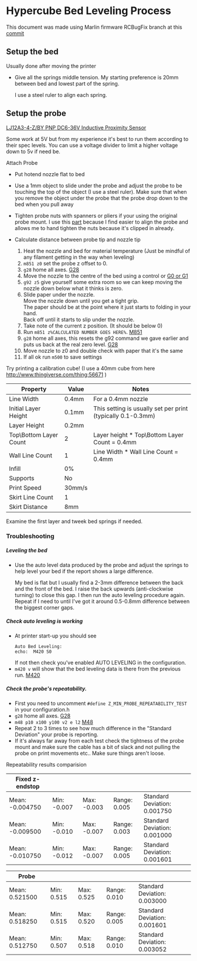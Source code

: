 # Hypercube Bed Leveling Process

This document was made using Marlin firmware RCBugFix branch at this [commit](https://github.com/MarlinFirmware/Marlin/tree/48925b7298bd1a1abb95b31246326af76d2f1aa8)

## Setup the bed

Usually done after moving the printer

- Give all the springs middle tension. My starting preference is 20mm between bed and lowest part of the spring. 

  I use a steel ruler to align each spring.

## Setup the probe

[LJ12A3-4-Z/BY PNP DC6-36V Inductive Proximity Sensor](http://www.banggood.com/LJ12A3-4-ZBY-PNP-DC6-36V-Inductive-Proximity-Sensor-Detection-Switch-p-982679.html?rmmds=myorder)

Some work at 5V but from my experience it's best to run them according to their spec levels. 
You can use a voltage divider to limit a higher voltage down to 5v if need be.

Attach Probe

- Put hotend nozzle flat to bed
- Use a 1mm object to slide under the probe and adjust the probe to be touching the top of the object (I use a steel ruler). Make sure that when you remove the object under the probe that the probe drop down to the bed when you pull away
- Tighten probe nuts with spanners or pliers if your using the original probe mount.
  I use this [part](http://www.thingiverse.com/thing:2179807) because I find easier to align the probe and allows me to hand tighten the nuts because it's clipped in already. 

- Calculate distance between probe tip and nozzle tip
  1. Heat the nozzle and bed for material temperature (Just be mindful of any filament getting in the way when leveling)
  1. `m851 z0` set the probe z offset to 0.
  1. `g28` home all axes. [G28](http://reprap.org/wiki/G-code#G28:_Move_to_Origin_.28Home.29)
  1. Move the nozzle to the centre of the bed using a control or [G0 or G1](http://marlinfw.org/docs/gcode/G000-G001.html) 
  1. `g92 z5` give yourself some extra room so we can keep moving the nozzle down below what it thinks is zero.
  1. Slide paper under the nozzle.<br>Move the nozzle down until you get a tight grip.<br>The paper should be at the point where it just starts to folding in your hand.<br>Back off until it starts to slip under the nozzle. 
  1. Take note of the current z position. (It should be below 0)
  1. Run `m851 z%CALCULATED NUMBER GOES HERE%`. [M851](http://reprap.org/wiki/G-code#M851:_Set_Z-Probe_Offset)
  1. `g28` home all axes, this resets the g92 command we gave earlier and puts us back at the real zero level. [G28](http://reprap.org/wiki/G-code#G28:_Move_to_Origin_.28Home.29)
  1. Move nozzle to z0 and double check with paper that it's the same
  1. If all ok run `m500` to save settings

Try printing a calibration cube! (I use a 40mm cube from here http://www.thingiverse.com/thing:56671 )

|Property|Value|Notes|
|--------|-----|-----|
|Line Width|0.4mm|For a 0.4mm nozzle|
|Initial Layer Height|0.1mm|This setting is usually set per print (typically 0.1-0.3mm)|
|Layer Height|0.2mm||
|Top\Bottom Layer Count|2|Layer height * Top\Bottom Layer Count = 0.4mm|
|Wall Line Count|1|Line Width * Wall Line Count = 0.4mm|
|Infill|0%||
|Supports|No||
|Print Speed|30mm/s||
|Skirt Line Count|1||
|Skirt Distance|8mm||

Examine the first layer and tweek bed springs if needed.

### Troubleshooting

##### Leveling the bed

  - Use the auto level data produced by the probe and adjust the springs to help level your bed if the report shows a large difference. 

    My bed is flat but I usually find a 2-3mm difference between the back and the front of the bed. I raise the back upwards (anti-clockwise turning) to close this gap. I then run the auto leveling procedure again. Repeat if I need to until I've got it around 0.5-0.8mm difference between the biggest corner gaps.

##### Check auto leveling is working

- At printer start-up you should see 
  ```
  Auto Bed Leveling:
  echo:  M420 S0
  ```
  If not then check you've enabled AUTO LEVELING in the configuration.
- `m420 v` will show that the bed leveling data is there from the previous run. [M420](http://reprap.org/wiki/G-code#M420:_Enable.2FDisable_Mesh_Leveling_.28Marlin.29)

##### Check the probe's repeatability.

- First you need to uncomment `#define Z_MIN_PROBE_REPEATABILITY_TEST` in your configuration.h
- `g28` home all axes. [G28](http://reprap.org/wiki/G-code#G28:_Move_to_Origin_.28Home.29)
- `m48 p10 x100 y100 v2 e l2` [M48](http://reprap.org/wiki/G-code#M48:_Measure_Z-Probe_repeatability)
- Repeat 2 to 3 times to see how much difference in the "Standard Deviation" your probe is reporting.
- If it's always far away from each test check the tightness of the probe mount and make sure the cable has a bit of slack and not pulling the probe on print movements etc.. Make sure things aren't loose.
  
Repeatability results comparision

|Fixed z-endstop| | | | |
|-|-|-|-|-|
|Mean: -0.004750 |Min: -0.007 |Max: -0.003 |Range: 0.005|Standard Deviation: 0.001750|
|Mean: -0.009500| Min: -0.010 |Max: -0.007 |Range: 0.003|Standard Deviation: 0.001000|
|Mean: -0.010750 |Min: -0.012 |Max: -0.007 |Range: 0.005|Standard Deviation: 0.001601|

|Probe          | | | | |
|-|-|-|-|-|
|Mean: 0.521500 |Min: 0.515 |Max: 0.525 |Range: 0.010|Standard Deviation: 0.003000|
|Mean: 0.518250 |Min: 0.515 |Max: 0.520 |Range: 0.005|Standard Deviation: 0.001601|
|Mean: 0.512750 |Min: 0.507 |Max: 0.518 |Range: 0.010|Standard Deviation: 0.003052|
